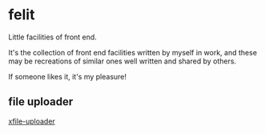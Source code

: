 # felit
Little facilities of front end.

It's the collection of front end facilities written by myself in work, and these may be recreations of similar ones well written and shared by others.

If someone likes it, it's my pleasure!

## file uploader
[xfile-uploader](./xfile-uploader)
